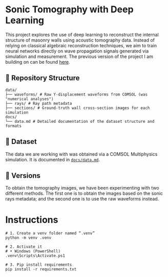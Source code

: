 # Sonic Tomography with Deep Learning

This project explores the use of deep learning to reconstruct the internal structure of masonry walls using acoustic tomography data. Instead of relying on classical algebraic reconstruction techniques, we aim to train neural networks directly on wave propagation signals generated via simulation and measurement. The previous version of the project I am building on can be found [here](https://saco.csic.es/s/k5ty8eazD85pd4M).

## 📁 Repository Structure
```
data/
├── waveforms/ # Raw Y-displacement waveforms from COMSOL (was "numerical analyses")
├── rays/ # Ray path metadata
├── sections/ # Ground-truth wall cross-section images for each simulation
docs/
└── data.md # Detailed documentation of the dataset structure and formats
```

## 📁 Dataset
The data we are working with was obtained via a COMSOL Multiphysics simulation. It is documented in [`docs/data.md`](docs/data.md).

## 📁 Versions
To obtain the tomography images, we have been experimenting with two different methods. The first one is to obtain the images based on the sonic rays metadata; and the second one is to use the raw waveforms instead.

# Instructions

```
# 1. Create a venv folder named “.venv”
python -m venv .venv

# 2. Activate it
# • Windows (PowerShell)
.venv\Scripts\Activate.ps1

# 3. Pip install requirements
pip install -r requirements.txt

```